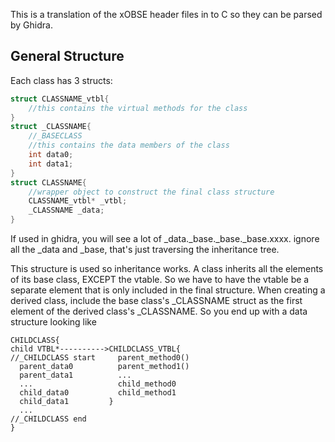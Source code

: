 This is a translation of the xOBSE header files in to C so they can be parsed by Ghidra.


## General Structure
Each class has 3 structs: 
```c
struct CLASSNAME_vtbl{
    //this contains the virtual methods for the class
}
struct _CLASSNAME{
    //_BASECLASS
    //this contains the data members of the class
    int data0;
    int data1;
}
struct CLASSNAME{
    //wrapper object to construct the final class structure
    CLASSNAME_vtbl* _vtbl;
    _CLASSNAME _data;
}
```

If used in ghidra, you will see a lot of _data._base._base._base.xxxx. ignore all the _data and _base, that's just traversing the inheritance tree.

This structure is used so inheritance works. A class inherits all the elements of its base class, EXCEPT the vtable. So we have to have the vtable be a separate element that is only included in the final structure. 
When creating a derived class, include the base class's _CLASSNAME struct as the first element of the derived class's _CLASSNAME. 
So you end up with a data structure looking like
```
CHILDCLASS{
child VTBL*---------->CHILDCLASS_VTBL{
//_CHILDCLASS start     parent_method0()
  parent_data0          parent_method1()
  parent_data1          ...
  ...                   child_method0
  child_data0           child_method1
  child_data1         }
  ...
//_CHILDCLASS end
}
```